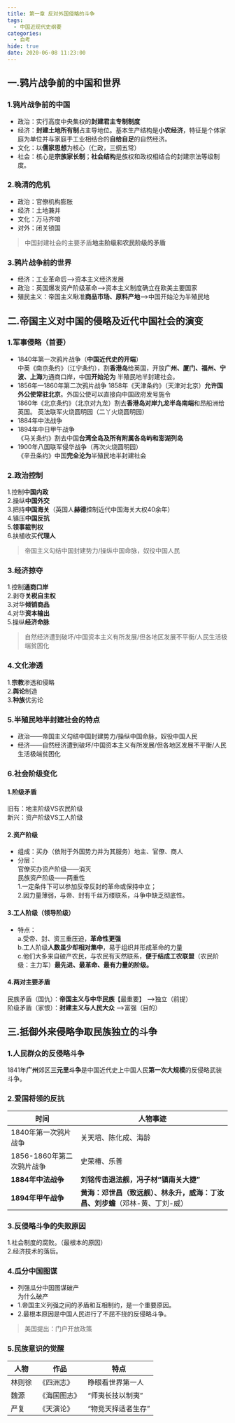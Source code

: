 ```yaml
---
title: 第一章 反对外国侵略的斗争
tags: 
  - 中国近现代史纲要
categories:
  - 自考
hide: true
date: 2020-06-08 11:23:00
--- 
```

## 一.鸦片战争前的中国和世界      
### 1.鸦片战争前的中国
- 政治：实行高度中央集权的**封建君主专制制度**
- 经济：**封建土地所有制**占主导地位。基本生产结构是**小农经济**，特征是个体家庭为单位并与家庭手工业相结合的**自给自足**的自然经济。
- 文化：以**儒家思想**为核心（仁政，三纲五常）
- 社会：核心是**宗族家长制**；**社会结构**是族权和政权相结合的封建宗法等级制度。
### 2.晚清的危机

- 政治：官僚机构膨胀
- 经济：土地兼并
- 文化：万马齐喑
- 对外：闭关锁国
>中国封建社会的主要矛盾**地主阶级和农民阶级的矛盾**

### 3.鸦片战争前的世界
- 经济：工业革命后—>资本主义经济发展
- 政治：英国爆发资产阶级革命—>资本主义制度确立在欧美主要国家
- 殖民主义：帝国主义瞅准**商品市场、原料产地**—>中国开始沦为半殖民地
  
  
## 二.帝国主义对中国的侵略及近代中国社会的演变
### 1.军事侵略（首要）
- 1840年第一次鸦片战争（**中国近代史的开端**）  
中英《南京条约》（江宁条约），割**香港岛**给英国，开放**广州、厦门、福州、宁波、上海**为通商口岸，中国**开始沦为** 半殖民地半封建社会。 
- 1856年—1860年第二次鸦片战争
1858年《天津条约》（天津对北京）**允许国外公使常驻北京**。外国公使可以直接向中国政府发号施令  
1860年《北京条约》（北京对九龙）割去**香港岛对岸九龙半岛南端**和昂船洲给英国。  英法联军火烧圆明园（二丫火烧圆明园）
- 1884年中法战争
- 1894年中日甲午战争  
《马关条约》割去中国**台湾全岛及所有附属各岛屿和澎湖列岛**
- 1900年八国联军侵华战争（再次火烧圆明园）  
《辛丑条约》中国**完全沦为**半殖民地半封建社会
### 2.政治控制

1.控制**中国内政**  
2.操纵**中国外交**  
3.把持**中国海关**（英国人**赫德**控制近代中国海关大权40余年）  
4.镇压**中国反抗**  
5.**领事裁判权**  
6.扶植收买**代理人**

>帝国主义勾结中国封建势力/操纵中国命脉，奴役中国人民

### 3.经济掠夺
 
1.控制**通商口岸**  
2.剥夺**关税自主权**  
3.对华**倾销商品**  
4.对华**资本输出**  
5.操纵**经济命脉**

>自然经济遭到破坏/中国资本主义有所发展/但各地区发展不平衡/人民生活极端贫困化

### 4.文化渗透  
1.**宗教**渗透和侵略  
2.**舆论**制造  
3.**种族**优劣论

### 5.半殖民地半封建社会的特点
- 政治——帝国主义勾结中国封建势力/操纵中国命脉，奴役中国人民
- 经济——自然经济遭到破坏/中国资本主义有所发展/但各地区发展不平衡/人民生活极端贫困化 
 
### 6.社会阶级变化
#### 1.阶级矛盾  
旧有：地主阶级VS农民阶级  
新兴：资产阶级VS工人阶级  

#### 2.资产阶级
- 组成：买办（依附于外国势力并为其服务）地主、官僚、商人
- 分层：  
官僚买办资产阶级——消灭  
民族资产阶级——两重性  
1.一定条件下可以参加反帝反封的革命或保持中立；  
2.因力量薄弱，与帝、封有千丝万缕联系，斗争中缺乏彻底性。

#### 3.工人阶级（领导阶级）
- 特点：  
a.受帝、封、资三重压迫，**革命性更强**  
b.工人阶级**人数虽少却相对集中**，易于组织并形成革命的力量  
c.他们大多来自破产农民，与农民有天然联系，**便于结成工农联盟**（农民阶级：主力军）**最先进、最革命、最有力量的阶级。**
    
#### 4.两对主要矛盾  
民族矛盾（国仇）：**帝国主义与中华民族**【最重要】 ——>独立（前提）   
阶级矛盾（家恨）：**封建主义与人民大众**  ——>富强（目的）

## 三.抵御外来侵略争取民族独立的斗争
### 1.人民群众的反侵略斗争  
1841年**广州**郊区**三元里斗争**是中国近代史上中国人民**第一次大规模**的反侵略武装斗争。

### 2.爱国将领的反抗
时间|人物事迹   
-|- 
1840年第一次鸦片战争|关天培、陈化成、海龄       
1856-1860年第二次鸦片战争|史荣椿、乐善    
**1884年中法战争**|**刘铭传击退法舰，冯子材“镇南关大捷”** 
**1894年甲午战争**|**黄海：邓世昌（致远舰）、林永升，威海：丁汝昌、刘步蟾**（邓林-黄、丁刘-威）
   
### 3.反侵略斗争的失败原因  
1.社会制度的腐败。（最根本的原因）  
2.经济技术的落后。

### 4.瓜分中国图谋 
 
- 列强瓜分中囯图谋破产  
为什么破产  
 - 1.帝国主义列强之间的矛盾和互相制约，是一个重要原因。  
 - 2.最根本原因是中国人民进行了不屈不挠的反侵略斗争。

>美国提出：门户开放政策 

### 5.民族意识的觉醒      
  人物  |  作品  |  特点    
-|-|- 
林则徐|《四洲志》| 睁眼看世界第一人    
魏源|《海国图志》| “师夷长技以制夷”    
严复|《天演论》| “物竞天择适者生存”